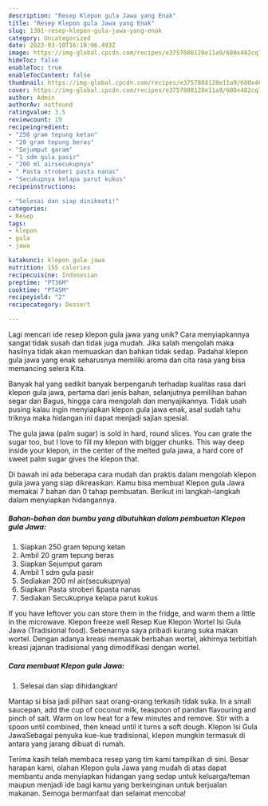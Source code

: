 ```yaml
---
description: "Resep Klepon gula Jawa yang Enak"
title: "Resep Klepon gula Jawa yang Enak"
slug: 1301-resep-klepon-gula-jawa-yang-enak
category: Uncategorized
date: 2022-03-10T16:10:06.493Z
image: https://img-global.cpcdn.com/recipes/e3757888128e11a9/680x482cq70/klepon-gula-jawa-foto-resep-utama.jpg
hideToc: false
enableToc: true
enableTocContent: false
thumbnail: https://img-global.cpcdn.com/recipes/e3757888128e11a9/680x482cq70/klepon-gula-jawa-foto-resep-utama.jpg
cover: https://img-global.cpcdn.com/recipes/e3757888128e11a9/680x482cq70/klepon-gula-jawa-foto-resep-utama.jpg
author: Admin
authorAv: notfound
ratingvalue: 3.5
reviewcount: 19
recipeingredient:
- "250 gram tepung ketan"
- "20 gram tepung beras"
- "Sejumput garam"
- "1 sdm gula pasir"
- "200 ml airsecukupnya"
- " Pasta stroberi pasta nanas"
- "Secukupnya kelapa parut kukus"
recipeinstructions:

- "Selesai dan siap dinikmati!"
categories:
- Resep
tags:
- klepon
- gula
- jawa

katakunci: klepon gula jawa 
nutrition: 155 calories
recipecuisine: Indonesian
preptime: "PT36M"
cooktime: "PT45M"
recipeyield: "2"
recipecategory: Dessert

---
```





Lagi mencari ide resep klepon gula jawa yang unik? Cara menyiapkannya sangat tidak susah dan tidak juga mudah. Jika salah mengolah maka hasilnya tidak akan memuaskan dan bahkan tidak sedap. Padahal klepon gula jawa yang enak seharusnya memiliki aroma dan cita rasa yang bisa memancing selera Kita.





Banyak hal yang sedikit banyak berpengaruh terhadap kualitas rasa dari klepon gula jawa, pertama dari jenis bahan, selanjutnya pemilihan bahan segar dan Bagus, hingga cara mengolah dan menyajikannya. Tidak usah pusing kalau ingin menyiapkan klepon gula jawa enak,      asal sudah tahu triknya maka hidangan ini dapat menjadi sajian spesial.














The gula jawa (palm sugar) is sold in hard, round slices. You can grate the sugar too, but I love to fill my klepon with bigger chunks. This way deep inside your klepon, in the center of the melted gula jawa, a hard core of sweet palm sugar gives the klepon that.






Di bawah ini ada beberapa cara mudah dan praktis dalam mengolah klepon gula jawa yang siap dikreasikan. Kamu bisa membuat Klepon gula Jawa memakai 7 bahan dan 0 tahap pembuatan. Berikut ini langkah-langkah dalam menyiapkan hidangannya.

<!--inarticleads1-->

##### Bahan-bahan dan bumbu yang dibutuhkan dalam pembuatan Klepon gula Jawa:

1. Siapkan 250 gram tepung ketan
1. Ambil 20 gram tepung beras
1. Siapkan Sejumput garam
1. Ambil 1 sdm gula pasir
1. Sediakan 200 ml air(secukupnya)
1. Siapkan  Pasta stroberi &amp;pasta nanas
1. Sediakan Secukupnya kelapa parut kukus


If you have leftover you can store them in the fridge, and warm them a little in the microwave. Klepon freeze well Resep Kue Klepon Wortel Isi Gula Jawa (Tradisional food). Sebenarnya saya pribadi kurang suka makan wortel. Dengan adanya kreasi memasak berbahan wortel, akhirnya terbitlah kreasi jajanan tradisional yang dimodifikasi dengan wortel. 

<!--inarticleads2-->

##### Cara membuat Klepon gula Jawa:


1. Selesai dan siap dihidangkan!

Mantap si bisa jadi pilihan saat orang-orang terkasih tidak suka. In a small saucepan, add the cup of coconut milk, teaspoon of pandan flavouring and pinch of salt. Warm on low heat for a few minutes and remove. Stir with a spoon until combined, then knead until it turns a soft dough. Klepon Isi Gula JawaSebagai penyuka kue-kue tradisional, klepon mungkin termasuk di antara yang jarang dibuat di rumah. 

Terima kasih telah membaca resep yang tim kami tampilkan di sini. Besar harapan kami, olahan Klepon gula Jawa yang mudah di atas dapat membantu anda menyiapkan hidangan yang sedap untuk keluarga/teman maupun menjadi ide bagi kamu yang berkeinginan untuk berjualan makanan. Semoga bermanfaat dan selamat mencoba!
